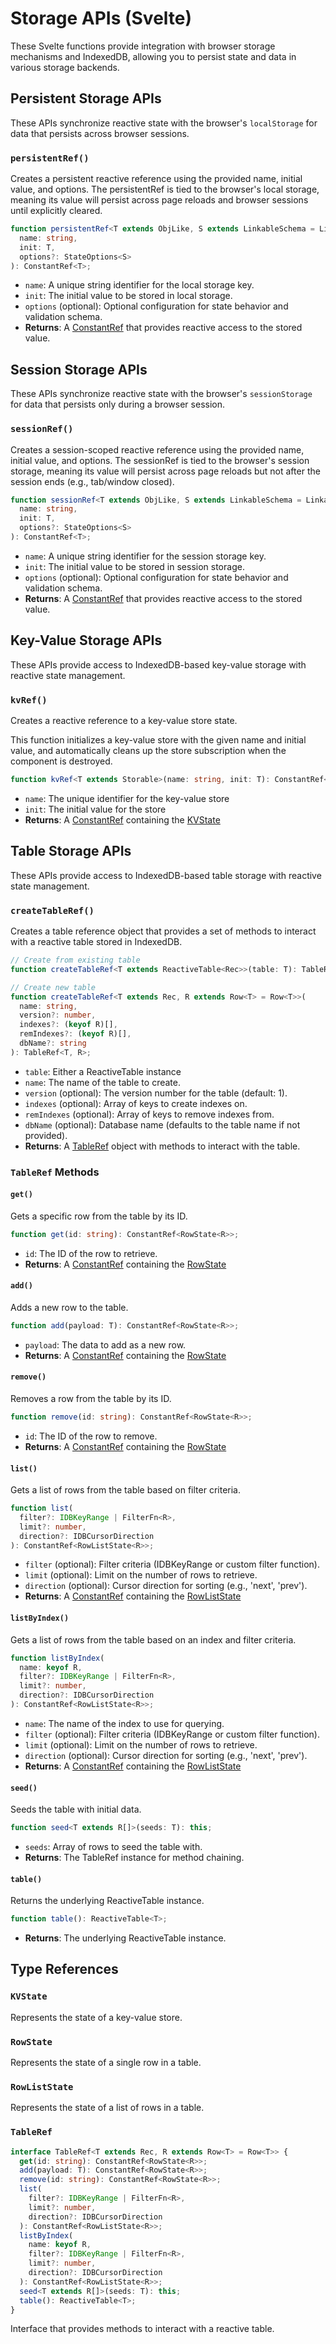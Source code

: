 # Storage APIs (Svelte)

These Svelte functions provide integration with browser storage mechanisms and IndexedDB, allowing you to persist state and data in various storage backends.

## Persistent Storage APIs

These APIs synchronize reactive state with the browser's `localStorage` for data that persists across browser sessions.

### `persistentRef()`

Creates a persistent reactive reference using the provided name, initial value, and options. The persistentRef is tied to the browser's local storage, meaning its value will persist across page reloads and browser sessions until explicitly cleared.

```typescript
function persistentRef<T extends ObjLike, S extends LinkableSchema = LinkableSchema>(
  name: string,
  init: T,
  options?: StateOptions<S>
): ConstantRef<T>;
```

- `name`: A unique string identifier for the local storage key.
- `init`: The initial value to be stored in local storage.
- `options` (optional): Optional configuration for state behavior and validation schema.
- **Returns**: A [ConstantRef](/apis/svelte/initialization.html#constantref-t) that provides reactive access to the stored value.

## Session Storage APIs

These APIs synchronize reactive state with the browser's `sessionStorage` for data that persists only during a browser session.

### `sessionRef()`

Creates a session-scoped reactive reference using the provided name, initial value, and options. The sessionRef is tied to the browser's session storage, meaning its value will persist across page reloads but not after the session ends (e.g., tab/window closed).

```typescript
function sessionRef<T extends ObjLike, S extends LinkableSchema = LinkableSchema>(
  name: string,
  init: T,
  options?: StateOptions<S>
): ConstantRef<T>;
```

- `name`: A unique string identifier for the session storage key.
- `init`: The initial value to be stored in session storage.
- `options` (optional): Optional configuration for state behavior and validation schema.
- **Returns**: A [ConstantRef](/apis/svelte/initialization.html#constantref-t) that provides reactive access to the stored value.

## Key-Value Storage APIs

These APIs provide access to IndexedDB-based key-value storage with reactive state management.

### `kvRef()`

Creates a reactive reference to a key-value store state.

This function initializes a key-value store with the given name and initial value, and automatically cleans up the store subscription when the component is destroyed.

```typescript
function kvRef<T extends Storable>(name: string, init: T): ConstantRef<KVState<T>>;
```

- `name`: The unique identifier for the key-value store
- `init`: The initial value for the store
- **Returns**: A [ConstantRef](/apis/svelte/initialization.html#constantref-t) containing the [KVState](#kvstate)

## Table Storage APIs

These APIs provide access to IndexedDB-based table storage with reactive state management.

### `createTableRef()`

Creates a table reference object that provides a set of methods to interact with a reactive table stored in IndexedDB.

```typescript
// Create from existing table
function createTableRef<T extends ReactiveTable<Rec>>(table: T): TableRef<InferRec<T>>;

// Create new table
function createTableRef<T extends Rec, R extends Row<T> = Row<T>>(
  name: string,
  version?: number,
  indexes?: (keyof R)[],
  remIndexes?: (keyof R)[],
  dbName?: string
): TableRef<T, R>;
```

- `table`: Either a ReactiveTable instance
- `name`: The name of the table to create.
- `version` (optional): The version number for the table (default: 1).
- `indexes` (optional): Array of keys to create indexes on.
- `remIndexes` (optional): Array of keys to remove indexes from.
- `dbName` (optional): Database name (defaults to the table name if not provided).
- **Returns**: A [TableRef](#tableref) object with methods to interact with the table.

### `TableRef` Methods

#### `get()`

Gets a specific row from the table by its ID.

```typescript
function get(id: string): ConstantRef<RowState<R>>;
```

- `id`: The ID of the row to retrieve.
- **Returns**: A [ConstantRef](/apis/svelte/initialization.html#constantref-t) containing the [RowState](#rowstate)

#### `add()`

Adds a new row to the table.

```typescript
function add(payload: T): ConstantRef<RowState<R>>;
```

- `payload`: The data to add as a new row.
- **Returns**: A [ConstantRef](/apis/svelte/initialization.html#constantref-t) containing the [RowState](#rowstate)

#### `remove()`

Removes a row from the table by its ID.

```typescript
function remove(id: string): ConstantRef<RowState<R>>;
```

- `id`: The ID of the row to remove.
- **Returns**: A [ConstantRef](/apis/svelte/initialization.html#constantref-t) containing the [RowState](#rowstate)

#### `list()`

Gets a list of rows from the table based on filter criteria.

```typescript
function list(
  filter?: IDBKeyRange | FilterFn<R>,
  limit?: number,
  direction?: IDBCursorDirection
): ConstantRef<RowListState<R>>;
```

- `filter` (optional): Filter criteria (IDBKeyRange or custom filter function).
- `limit` (optional): Limit on the number of rows to retrieve.
- `direction` (optional): Cursor direction for sorting (e.g., 'next', 'prev').
- **Returns**: A [ConstantRef](/apis/svelte/initialization.html#constantref-t) containing the [RowListState](#rowliststate)

#### `listByIndex()`

Gets a list of rows from the table based on an index and filter criteria.

```typescript
function listByIndex(
  name: keyof R,
  filter?: IDBKeyRange | FilterFn<R>,
  limit?: number,
  direction?: IDBCursorDirection
): ConstantRef<RowListState<R>>;
```

- `name`: The name of the index to use for querying.
- `filter` (optional): Filter criteria (IDBKeyRange or custom filter function).
- `limit` (optional): Limit on the number of rows to retrieve.
- `direction` (optional): Cursor direction for sorting (e.g., 'next', 'prev').
- **Returns**: A [ConstantRef](/apis/svelte/initialization.html#constantref-t) containing the [RowListState](#rowliststate)

#### `seed()`

Seeds the table with initial data.

```typescript
function seed<T extends R[]>(seeds: T): this;
```

- `seeds`: Array of rows to seed the table with.
- **Returns**: The TableRef instance for method chaining.

#### `table()`

Returns the underlying ReactiveTable instance.

```typescript
function table(): ReactiveTable<T>;
```

- **Returns**: The underlying ReactiveTable instance.

## Type References

### `KVState`

Represents the state of a key-value store.

### `RowState`

Represents the state of a single row in a table.

### `RowListState`

Represents the state of a list of rows in a table.

### `TableRef`

```typescript
interface TableRef<T extends Rec, R extends Row<T> = Row<T>> {
  get(id: string): ConstantRef<RowState<R>>;
  add(payload: T): ConstantRef<RowState<R>>;
  remove(id: string): ConstantRef<RowState<R>>;
  list(
    filter?: IDBKeyRange | FilterFn<R>,
    limit?: number,
    direction?: IDBCursorDirection
  ): ConstantRef<RowListState<R>>;
  listByIndex(
    name: keyof R,
    filter?: IDBKeyRange | FilterFn<R>,
    limit?: number,
    direction?: IDBCursorDirection
  ): ConstantRef<RowListState<R>>;
  seed<T extends R[]>(seeds: T): this;
  table(): ReactiveTable<T>;
}
```

Interface that provides methods to interact with a reactive table.
